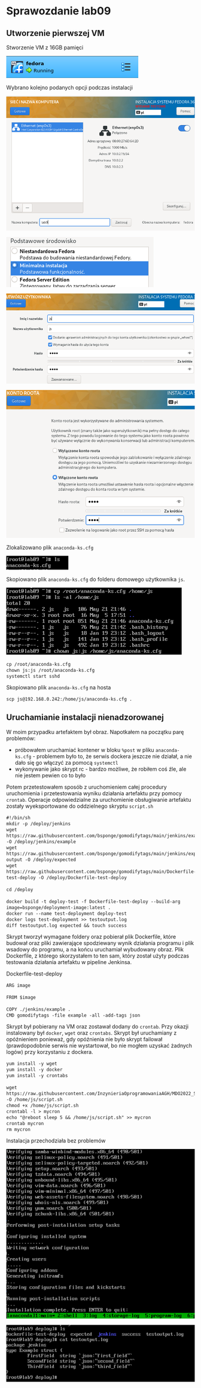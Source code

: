 # Sprawozdanie lab09

## Utworzenie pierwszej VM

Stworzenie VM z 16GB pamięci

![VM](5.png)

Wybrano kolejno podanych opcji podczas instalacji

![1](1.png)

![2](2.png)

![3](3.png)

![4](4.png)

Zlokalizowano plik `anaconda-ks.cfg`

![6](6.png)

Skopiowano plik `anaconda-ks.cfg` do folderu domowego użytkownika `js`.

![7](7.png)

```
cp /root/anaconda-ks.cfg
chown js:js /root/anaconda-ks.cfg
systemctl start sshd
```

Skopiowano plik `anaconda-ks.cfg` na hosta

```
scp js@192.168.0.242:/home/js/anaconda-ks.cfg .
```

## Uruchamianie instalacji nienadzorowanej

W moim przypadku artefaktem był obraz. Napotkałem na początku parę problemów:
- próbowałem uruchamiać kontener w bloku `%post` w pliku `anaconda-ks.cfg` - problemem było to, że serwis dockera jeszcze nie działał, a nie dało się go włączyć za pomocą `systemctl`
- wykonywanie jako skrypt rc - bardzo możliwe, że robiłem coś źle, ale nie jestem pewien co to było

Potem przetestowałem sposób z uruchomieniem całej procedury uruchomienia i przetestowania wyniku działania artefaktu przy pomocy `crontab`. Operacje odpowiedzialne za uruchomienie obsługiwanie artefaktu zostały wyeksportowane do oddzielnego skryptu `script.sh`

```
#!/bin/sh
mkdir -p /deploy/jenkins
wget https://raw.githubusercontent.com/bsponge/gomodifytags/main/jenkins/example -O /deploy/jenkins/example
wget https://raw.githubusercontent.com/bsponge/gomodifytags/main/jenkins/expected-output -O /deploy/expected
wget https://raw.githubusercontent.com/bsponge/gomodifytags/main/Dockerfile-test-deploy -O /deploy/Dockerfile-test-deploy

cd /deploy

docker build -t deploy-test -f Dockerfile-test-deploy --build-arg image=bsponge/deployment-image:latest .
docker run --name test-deployment deploy-test
docker logs test-deployment >> testoutput.log
diff testoutput.log expected && touch success
```

Skrypt tworzył wymagane foldery oraz pobierał plik Dockerfile, które budował oraz pliki zawierające spodziewany wynik działania programu i plik wsadowy do programu, a na końcu uruchamiał wybudowany obraz. Plik Dockerfile, z którego skorzystałem to ten sam, który został użyty podczas testowania działania artefaktu w pipeline Jenkinsa.

Dockerfile-test-deploy

```
ARG image

FROM $image

COPY ./jenkins/example .
CMD gomodifytags -file example -all -add-tags json
```

Skrypt był pobierany na VM oraz zostawał dodany do `crontab`. Przy okazji instalowany był `docker`, `wget` oraz `crontabs`. Skrypt był uruchamiany z opóźnieniem ponieważ, gdy opóźnienia nie było skrypt failował (prawdopodobnie serwis nie wystartował, bo nie mogłem uzyskać żadnych logów) przy korzystaniu z dockera.

```
yum install -y wget
yum install -y docker
yum install -y crontabs

wget https://raw.githubusercontent.com/InzynieriaOprogramowaniaAGH/MDO2022_S/JS400219/ITE/GCL04/JS400219/Lab09/script.sh -O /home/js/script.sh
chmod +x /home/js/script.sh
crontabl -l > mycron
echo "@reboot sleep 5 && /home/js/script.sh" >> mycron
crontab mycron
rm mycron
```

Instalacja przechodziała bez problemów

![11](11.png)

![output](output.png)